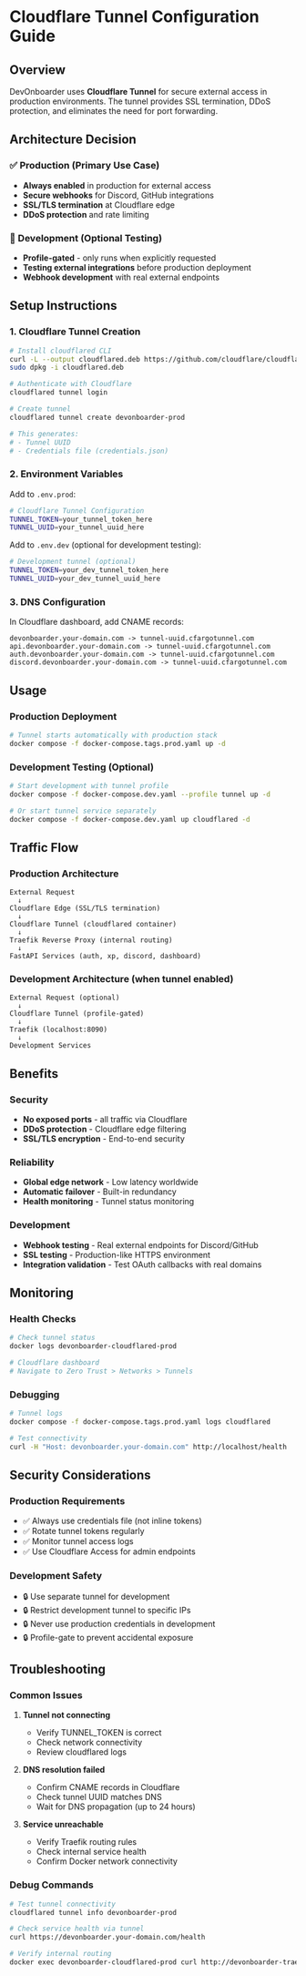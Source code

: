 # Cloudflare Tunnel Configuration Guide

## Overview

DevOnboarder uses **Cloudflare Tunnel** for secure external access in production environments. The tunnel provides SSL termination, DDoS protection, and eliminates the need for port forwarding.

## Architecture Decision

### ✅ Production (Primary Use Case)

- **Always enabled** in production for external access
- **Secure webhooks** for Discord, GitHub integrations
- **SSL/TLS termination** at Cloudflare edge
- **DDoS protection** and rate limiting

### 🔧 Development (Optional Testing)

- **Profile-gated** - only runs when explicitly requested
- **Testing external integrations** before production deployment
- **Webhook development** with real external endpoints

## Setup Instructions

### 1. Cloudflare Tunnel Creation

```bash
# Install cloudflared CLI
curl -L --output cloudflared.deb https://github.com/cloudflare/cloudflared/releases/latest/download/cloudflared-linux-amd64.deb
sudo dpkg -i cloudflared.deb

# Authenticate with Cloudflare
cloudflared tunnel login

# Create tunnel
cloudflared tunnel create devonboarder-prod

# This generates:
# - Tunnel UUID
# - Credentials file (credentials.json)
```

### 2. Environment Variables

Add to `.env.prod`:

```bash
# Cloudflare Tunnel Configuration
TUNNEL_TOKEN=your_tunnel_token_here
TUNNEL_UUID=your_tunnel_uuid_here
```

Add to `.env.dev` (optional for development testing):

```bash
# Development tunnel (optional)
TUNNEL_TOKEN=your_dev_tunnel_token_here
TUNNEL_UUID=your_dev_tunnel_uuid_here
```

### 3. DNS Configuration

In Cloudflare dashboard, add CNAME records:

```text
devonboarder.your-domain.com -> tunnel-uuid.cfargotunnel.com
api.devonboarder.your-domain.com -> tunnel-uuid.cfargotunnel.com
auth.devonboarder.your-domain.com -> tunnel-uuid.cfargotunnel.com
discord.devonboarder.your-domain.com -> tunnel-uuid.cfargotunnel.com
```

## Usage

### Production Deployment

```bash
# Tunnel starts automatically with production stack
docker compose -f docker-compose.tags.prod.yaml up -d
```

### Development Testing (Optional)

```bash
# Start development with tunnel profile
docker compose -f docker-compose.dev.yaml --profile tunnel up -d

# Or start tunnel service separately
docker compose -f docker-compose.dev.yaml up cloudflared -d
```

## Traffic Flow

### Production Architecture

```text
External Request
  ↓
Cloudflare Edge (SSL/TLS termination)
  ↓
Cloudflare Tunnel (cloudflared container)
  ↓
Traefik Reverse Proxy (internal routing)
  ↓
FastAPI Services (auth, xp, discord, dashboard)
```

### Development Architecture (when tunnel enabled)

```text
External Request (optional)
  ↓
Cloudflare Tunnel (profile-gated)
  ↓
Traefik (localhost:8090)
  ↓
Development Services
```

## Benefits

### Security

- **No exposed ports** - all traffic via Cloudflare
- **DDoS protection** - Cloudflare edge filtering
- **SSL/TLS encryption** - End-to-end security

### Reliability

- **Global edge network** - Low latency worldwide
- **Automatic failover** - Built-in redundancy
- **Health monitoring** - Tunnel status monitoring

### Development

- **Webhook testing** - Real external endpoints for Discord/GitHub
- **SSL testing** - Production-like HTTPS environment
- **Integration validation** - Test OAuth callbacks with real domains

## Monitoring

### Health Checks

```bash
# Check tunnel status
docker logs devonboarder-cloudflared-prod

# Cloudflare dashboard
# Navigate to Zero Trust > Networks > Tunnels
```

### Debugging

```bash
# Tunnel logs
docker compose -f docker-compose.tags.prod.yaml logs cloudflared

# Test connectivity
curl -H "Host: devonboarder.your-domain.com" http://localhost/health
```

## Security Considerations

### Production Requirements

- ✅ Always use credentials file (not inline tokens)
- ✅ Rotate tunnel tokens regularly
- ✅ Monitor tunnel access logs
- ✅ Use Cloudflare Access for admin endpoints

### Development Safety

- 🔒 Use separate tunnel for development
- 🔒 Restrict development tunnel to specific IPs
- 🔒 Never use production credentials in development
- 🔒 Profile-gate to prevent accidental exposure

## Troubleshooting

### Common Issues

1. **Tunnel not connecting**
    - Verify TUNNEL_TOKEN is correct
    - Check network connectivity
    - Review cloudflared logs

2. **DNS resolution failed**
    - Confirm CNAME records in Cloudflare
    - Check tunnel UUID matches DNS
    - Wait for DNS propagation (up to 24 hours)

3. **Service unreachable**
    - Verify Traefik routing rules
    - Check internal service health
    - Confirm Docker network connectivity

### Debug Commands

```bash
# Test tunnel connectivity
cloudflared tunnel info devonboarder-prod

# Check service health via tunnel
curl https://devonboarder.your-domain.com/health

# Verify internal routing
docker exec devonboarder-cloudflared-prod curl http://devonboarder-traefik-dev/health
```
